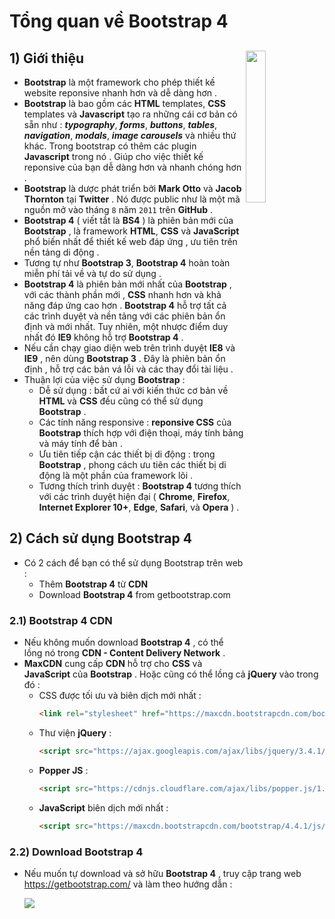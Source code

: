 # Tổng quan về Bootstrap 4 
## **1) Giới thiệu** <img src=https://i.imgur.com/CDkhMa8.png align=right width=25%>
- **Bootstrap** là một framework cho phép thiết kế website reponsive nhanh hơn và dễ dàng hơn .
- **Bootstrap** là bao gồm các **HTML** templates, **CSS** templates và **Javascript** tạo ra những cái cơ bản có sẵn như : ***typography***, ***forms***, ***buttons***, ***tables***, ***navigation***, ***modals***, ***image carousels*** và nhiều thứ khác. Trong bootstrap có thêm các plugin **Javascript** trong nó . Giúp cho việc thiết kế reponsive của bạn dễ dàng hơn và nhanh chóng hơn .
- **Bootstrap** là dược phát triển bởi **Mark Otto** và **Jacob Thornton** tại **Twitter** . Nó được public như là một mã nguồn mở vào tháng `8` năm `2011` trên **GitHub** .
- **Bootstrap 4** ( viết tắt là **BS4** ) là phiên bản mới của **Bootstrap** , là framework **HTML**, **CSS** và **JavaScript** phổ biến nhất để thiết kế web đáp ứng , ưu tiên trên nền tảng di động . 
- Tương tự như **Bootstrap 3**, **Bootstrap 4** hoàn toàn miễn phí tải về và tự do sử dụng .
- **Bootstrap 4** là phiên bản mới nhất của **Bootstrap** , với các thành phần mới , **CSS** nhanh hơn và khả năng đáp ứng cao hơn . **Bootstrap 4** hỗ trợ tất cả các trình duyệt và nền tảng với các phiên bản ổn định và mới nhất. Tuy nhiên, một nhược điểm duy nhất đó **IE9** không hỗ trợ **Bootstrap 4** .
- Nếu cần chạy giao diện web trên trình duyệt **IE8** và **IE9** , nên dùng **Bootstrap 3** . Đây là phiên bản ổn định , hỗ trợ các bản vá lỗi và các thay đổi tài liệu .
- Thuận lợi của việc sử dụng **Bootstrap** :
    - Dễ sử dụng : bất cứ ai với kiến thức cơ bản về **HTML** và **CSS** đều cũng có thể sử dụng **Bootstrap** .
    - Các tính năng responsive : **reponsive CSS** của **Bootstrap** thích hợp với điện thoại, máy tính bảng và máy tính để bàn .
    - Ưu tiên tiếp cận các thiết bị di động : trong **Bootstrap** , phong cách ưu tiên các thiết bị di động là một phần của framework lõi .
    - Tương thích trình duyệt : **Bootstrap 4** tương thích với các trình duyệt hiện đại ( **Chrome**, **Firefox**, **Internet Explorer 10+**, **Edge**, **Safari**, và **Opera** ) .
## **2) Cách sử dụng Bootstrap 4**
- Có 2 cách để bạn có thể sử dụng Bootstrap trên web :
    - Thêm **Bootstrap 4** từ **CDN**
    - Download **Bootstrap 4** from getbootstrap.com 
### **2.1) Bootstrap 4 CDN**
- Nếu không muốn download **Bootstrap 4** , có thể lồng nó trong **CDN - Content Delivery Network** .
- **MaxCDN** cung cấp **CDN** hỗ trợ cho **CSS** và **JavaScript** của **Bootstrap** . Hoặc cũng có thể lồng cả **jQuery** vào trong đó :
    - CSS được tối ưu và biên dịch mới nhất :
        ```html
        <link rel="stylesheet" href="https://maxcdn.bootstrapcdn.com/bootstrap/4.4.1/css/bootstrap.min.css">
        ```
    - Thư viện **jQuery** :
        ```html
        <script src="https://ajax.googleapis.com/ajax/libs/jquery/3.4.1/jquery.min.js"></script>
        ```
    - **Popper JS** :
        ```html
        <script src="https://cdnjs.cloudflare.com/ajax/libs/popper.js/1.16.0/umd/popper.min.js"></script>
        ```
    - **JavaScript** biên dịch mới nhất :
        ```html
        <script src="https://maxcdn.bootstrapcdn.com/bootstrap/4.4.1/js/bootstrap.min.js"></script>
        ```
### **2.2) Download Bootstrap 4**
- Nếu muốn tự download và sở hữu **Bootstrap 4** , truy cập trang web https://getbootstrap.com/ và làm theo hướng dẫn :

    <img src=https://i.imgur.com/jMfOjAH.png>
